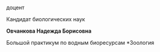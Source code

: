 доцент

Кандидат биологических наук

**Овчанкова Надежда Борисовна**

Большой практикум по водным биоресурсам
	*Зоология